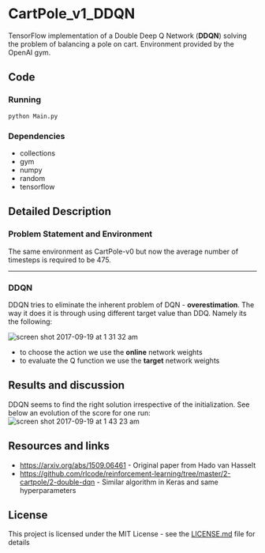# CartPole_v1_DDQN
TensorFlow implementation of a Double Deep Q Network (**DDQN**) solving the problem of balancing a pole on cart.
Environment provided by the OpenAI gym.

## Code

### Running
```
python Main.py
```

### Dependencies
*  collections
*  gym
*  numpy
*  random
*  tensorflow

## Detailed Description
### Problem Statement and Environment
The same environment as CartPole-v0 but now the average number of timesteps is required to be 475.

---
### DDQN
DDQN tries to eliminate the inherent problem of DQN - **overestimation**. The way it does it is through using different 
target value than DDQ. Namely its the following:

![screen shot 2017-09-19 at 1 31 32 am](https://user-images.githubusercontent.com/18519371/30569222-ee9b217c-9cd9-11e7-8bb1-77ddb85f2f39.png)


* to choose the action we use the **online** network weights
* to evaluate the Q function we use the **target** network weights


## Results and discussion
DDQN seems to find the right solution irrespective of the initialization. See below an evolution of the score for one run:
![screen shot 2017-09-19 at 1 43 23 am](https://user-images.githubusercontent.com/18519371/30569493-84f81002-9cdb-11e7-9d3a-e699c351f912.png)


## Resources and links
* https://arxiv.org/abs/1509.06461 - Original paper from Hado van Hasselt
* https://github.com/rlcode/reinforcement-learning/tree/master/2-cartpole/2-double-dqn - Similar algorithm in Keras and same hyperparameters


## License
This project is licensed under the MIT License - see the [LICENSE.md](LICENSE.md) file for details

